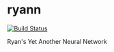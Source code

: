 # ryann

[![Build Status](https://travis-ci.org/seungjaeryanlee/ryann.svg?branch=master)](https://travis-ci.org/seungjaeryanlee/ryann)

Ryan's Yet Another Neural Network
